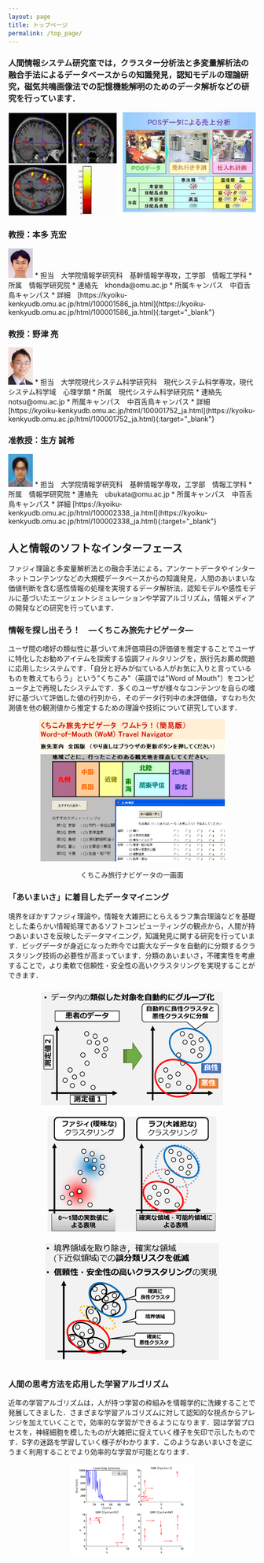```yaml
---
layout: page
title: トップページ
permalink: /top_page/
---
```

### 人間情報システム研究室では，クラスター分析法と多変量解析法の融合手法によるデータベースからの知識発見，認知モデルの理論研究，磁気共鳴画像法での記憶機能解明のためのデータ解析などの研究を行っています．

<div style="text-align: center;">
    <img src="/public/img/toppage_1.jpeg" alt="図" />
</div>

### 教授：本多 克宏
<img src="/public/img/honda.jpg" alt="honda" style = "width: 10%; height: 10%;">
* 担当　大学院情報学研究科　基幹情報学専攻，工学部　情報工学科
* 所属　情報学研究院
* 連絡先　khonda@omu.ac.jp
* 所属キャンパス　中百舌鳥キャンパス
* 詳細　[https://kyoiku-kenkyudb.omu.ac.jp/html/100001586_ja.html](https://kyoiku-kenkyudb.omu.ac.jp/html/100001586_ja.html){:target="_blank"}

### 教授：野津 亮
<img src="/public/img/notsu.jpg" alt="notsu" style = "width: 10%; height: 10%;">
* 担当　大学院現代システム科学研究科　現代システム科学専攻，現代システム科学域　心理学類
* 所属　現代システム科学研究院
* 連絡先　notsu@omu.ac.jp
* 所属キャンパス　中百舌鳥キャンパス
* 詳細 [https://kyoiku-kenkyudb.omu.ac.jp/html/100001752_ja.html](https://kyoiku-kenkyudb.omu.ac.jp/html/100001752_ja.html){:target="_blank"}

### 准教授：生方 誠希
<img src="/public/img/ubukata.jpg" alt="ubukata" style = "width: 10%; height: 10%;">
* 担当　大学院情報学研究科　基幹情報学専攻，工学部　情報工学科
* 所属　情報学研究院
* 連絡先　ubukata@omu.ac.jp
* 所属キャンパス　中百舌鳥キャンパス
* 詳細 [https://kyoiku-kenkyudb.omu.ac.jp/html/100002338_ja.html](https://kyoiku-kenkyudb.omu.ac.jp/html/100002338_ja.html){:target="_blank"}

## 人と情報のソフトなインターフェース
ファジィ理論と多変量解析法との融合手法による，アンケートデータやインターネットコンテンツなどの大規模データベースからの知識発見，人間のあいまいな価値判断を含む感性情報の処理を実現するデータ解析法，認知モデルや感性モデルに基づいたエージェントシミュレーションや学習アルゴリズム，情報メディアの開発などの研究を行っています．

### 情報を探し出そう！　―くちこみ旅先ナビゲータ―
ユーザ間の嗜好の類似性に基づいて未評価項目の評価値を推定することでユーザに特化したお勧めアイテムを探索する協調フィルタリングを，旅行先お薦め問題に応用したシステムです．「自分と好みが似ている人がお気に入りと言っているものを教えてもらう」という"くちこみ"（英語では"Word of Mouth"）をコンピュータ上で再現したシステムです．多くのユーザが様々なコンテンツを自らの嗜好に基づいて評価した値の行列から，そのデータ行列中の未評価値，すなわち欠測値を他の観測値から推定するための理論や技術について研究しています．
<div style="text-align: center;">
    <img src="/public/img/WoM_Tra_Navi.png" alt="図" />
    <p>くちこみ旅行ナビゲータの一画面</p>
</div>

### 「あいまいさ」に着目したデータマイニング
境界をぼかすファジィ理論や，情報を大雑把にとらえるラフ集合理論などを基礎とした柔らかい情報処理であるソフトコンピューティングの観点から，人間が持つあいまいさを反映したデータマイニング，知識発見に関する研究を行っています．ビッグデータが身近になった昨今では膨大なデータを自動的に分類するクラスタリング技術の必要性が高まっています．分類のあいまいさ，不確実性を考慮することで，より柔軟で信頼性・安全性の高いクラスタリングを実現することができます．
<div style="text-align: center;">
    <div style="display: inline-block; margin: 10px;">
        <img src="/public/img/datamining1.png" alt="図1" />
    </div>
    <div style="display: inline-block; margin: 10px;">
        <img src="/public/img/datamining2.png" alt="図2" />
    </div>
    <div style="display: inline-block; margin: 10px;">
        <img src="/public/img/datamining3.png" alt="図3" />
    </div>
</div>


### 人間の思考方法を応用した学習アルゴリズム
近年の学習アルゴリズムは，人が持つ学習の枠組みを情報学的に洗練することで発展してきました．さまざまな学習アルゴリズムに対して認知的な視点からアレンジを加えていくことで，効率的な学習ができるようになります．図は学習プロセスを，神経細胞を模したものが大雑把に捉えていく様子を矢印で示したものです．S字の迷路を学習していく様子がわかります．このようなあいまいさを逆にうまく利用することでより効率的な学習が可能となります．
<div style="text-align: center;">
    <img src="/public/img/algorithm.bmp" alt="図" style = "width: 50%; height: auto;"/>
</div>